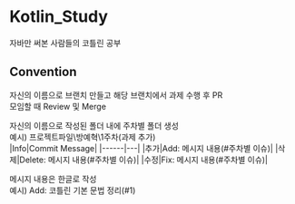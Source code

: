 # Kotlin_Study
자바만 써본 사람들의 코틀린 공부

## Convention
자신의 이름으로 브랜치 만들고 해당 브랜치에서 과제 수행 후 PR  
모임할 때 Review 및 Merge <br>

자신의 이름으로 작성된 폴더 내에 주차별 폴더 생성  
예시) 프로젝트파일\방예혁\1주차\(과제 추가)
<br />
|Info|Commit Message|
|------|---|
|추가|Add: 메시지 내용(#주차별 이슈)|
|삭제|Delete: 메시지 내용(#주차별 이슈)|
|수정|Fix: 메시지 내용(#주차별 이슈)|  

메시지 내용은 한글로 작성  
예시) Add: 코틀린 기본 문법 정리(#1)
